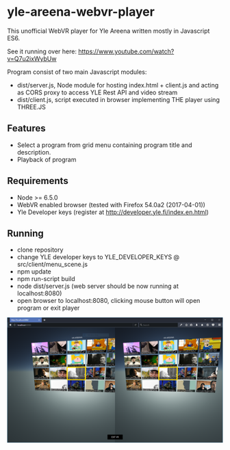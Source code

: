 # yle-areena-webvr-player
This unofficial WebVR player for Yle Areena written mostly in Javascript ES6. 

See it running over here:
https://www.youtube.com/watch?v=Q7u2ixWybUw

Program consist of two main Javascript modules:
* dist/server.js, Node module for hosting index.html + client.js and acting as CORS proxy to access YLE Rest API and video stream 
* dist/client.js, script executed in browser implementing THE player using THREE.JS

## Features
* Select a program from grid menu containing program title and description.  
* Playback of program

## Requirements
* Node >= 6.5.0
* WebVR enabled browser (tested with Firefox 54.0a2 (2017-04-01))
* Yle Developer keys (register at http://developer.yle.fi/index.en.html)

## Running

* clone repository
* change YLE developer keys to YLE_DEVELOPER_KEYS @ src/client/menu_scene.js
* npm update
* npm run-script build
* node dist/server.js (web server should be now running at localhost:8080)
* open browser to localhost:8080, clicking mouse button will open program or exit player

<p align="center">
  <img src="media/Capture.PNG" width="800"/>
</p>
